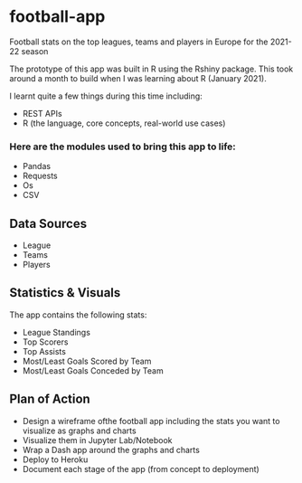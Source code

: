 # football-app
Football stats on the top leagues, teams and players in Europe for the 2021-22 season 


The prototype of this app was built in R using the Rshiny package. This took around a month to build when I was learning about R (January 2021). 

I learnt quite a few things during this time including:

- REST APIs
- R (the language, core concepts, real-world use cases)



### Here are the modules used to bring this app to life:

- Pandas
- Requests
- Os
- CSV


## Data Sources
- League
- Teams
- Players



## Statistics & Visuals

The app contains the following stats:

- League Standings 
- Top Scorers
- Top Assists
- Most/Least Goals Scored by Team
- Most/Least Goals Conceded by Team


## Plan of Action 

- Design a wireframe ofthe football app including the stats you want to visualize as graphs and charts
- Visualize them in Jupyter Lab/Notebook
- Wrap a Dash app around the graphs and charts 
- Deploy to Heroku 
- Document each stage of the app (from concept to deployment)
